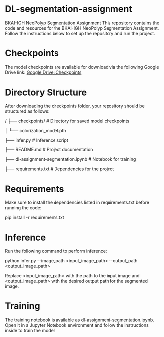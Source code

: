 # DL-segmentation-assignment

BKAI-IGH NeoPolyp Segmentation Assignment
This repository contains the code and resources for the BKAI-IGH NeoPolyp Segmentation Assignment. Follow the instructions below to set up the repository and run the project.

# Checkpoints
The model checkpoints are available for download via the following Google Drive link:
[Google Drive: Checkpoints](https://drive.google.com/drive/folders/1hVOE7Qhjh5xCgyoOlpyyhYKaX_kjjx7_)

# Directory Structure
After downloading the checkpoints folder, your repository should be structured as follows:

/ ├── checkpoints/ # Directory for saved model checkpoints

│ └── colorization_model.pth

├── infer.py # Inference script

├── README.md # Project documentation

├── dl-assignment-segmentation.ipynb # Notebook for training

├── requirements.txt # Dependencies for the project

# Requirements
Make sure to install the dependencies listed in requirements.txt before running the code:

pip install -r requirements.txt

# Inference
Run the following command to perform inference:

python infer.py --image_path <input_image_path> --output_path <output_image_path>

Replace <input_image_path> with the path to the input image and <output_image_path> with the desired output path for the segmented image.

# Training
The training notebook is available as dl-assignment-segmentation.ipynb. Open it in a Jupyter Notebook environment and follow the instructions inside to train the model.
